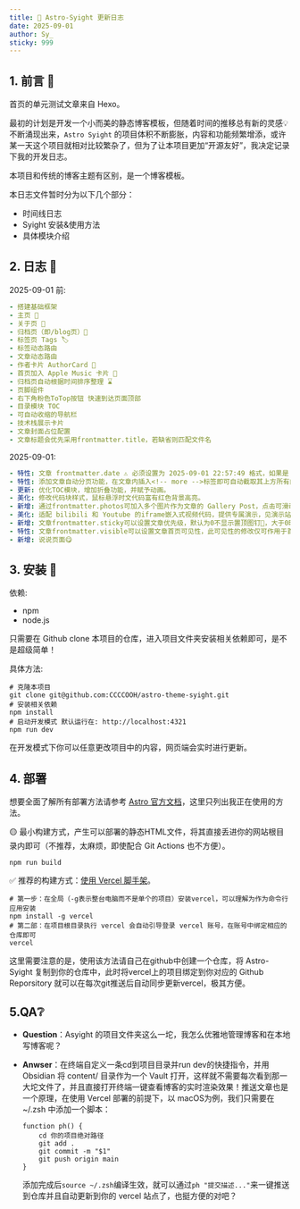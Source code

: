 ```yaml
---
title: 🚀 Astro-Syight 更新日志
date: 2025-09-01
author: Sy_
sticky: 999
---
```


## 1. 前言 📄

首页的单元测试文章来自 Hexo。

最初的计划是开发一个小而美的静态博客模板，但随着时间的推移总有新的灵感💡不断涌现出来，`Astro Syight` 的项目体积不断膨胀，内容和功能频繁增添，或许某一天这个项目就相对比较繁杂了，但为了让本项目更加“开源友好”，我决定记录下我的开发日志。

<!-- more -->

本项目和传统的博客主题有区别，是一个博客模板。

本日志文件暂时分为以下几个部分：
- 时间线日志
- Syight 安装&使用方法
- 具体模块介绍

## 2. 日志 📔

2025-09-01 前:
```yml
- 搭建基础框架 
- 主页 📄
- 关于页 📄
- 归档页（即/blog页）📄
- 标签页 Tags 🏷️
- 标签动态路由
- 文章动态路由
- 作者卡片 AuthorCard 👤
- 首页加入 Apple Music 卡片 🎵
- 归档页自动根据时间排序整理 ⌛️
- 页脚组件
- 右下角粉色ToTop按钮 快速到达页面顶部
- 目录模块 TOC
- 可自动收缩的导航栏
- 技术栈展示卡片
- 文章封面占位配置
- 文章标题会优先采用frontmatter.title，若缺省则匹配文件名
```

2025-09-01:
```yml
- 特性: 文章 frontmatter.date ⚠️ 必须设置为 2025-09-01 22:57:49 格式，如果是 2025-9-1 则会报错。
- 特性: 添加文章自动分页功能，在文章内插入<!-- more -->标签即可自动截取其上方所有内容作为摘要。 ⚠️ 必须严格为<!-- more -->，如果是<!--more-->则不行，后续我会优化这一点。文章摘要优先级为: p.data?.excerpt || p.data?.description || more 分割内容
- 更新: 优化TOC模块，增加折叠功能，并赋予动画。
- 美化: 修改代码块样式，鼠标悬浮时文代码富有红色背景高亮。
- 新增: 通过frontmatter.photos可加入多个图片作为文章的 Gallery Post，点击可滑动。
- 美化: 适配 bilibili 和 Youtube 的iframe嵌入式视频代码，提供专属演示，见演示站点 Videos 一文。
- 新增: 文章frontmatter.sticky可以设置文章优先级，默认为0不显示置顶图钉📌，大于0时按照其值大小排序。
- 特性: 文章frontmatter.visible可以设置文章首页可见性，此可见性的修改仅可作用于首页文章列表，不在归档中生效
- 新增: 说说页面😋
```

## 3. 安装 🚀

依赖:
- npm
- node.js

只需要在 Github clone 本项目的仓库，进入项目文件夹安装相关依赖即可，是不是超级简单！

具体方法:

```
# 克隆本项目
git clone git@github.com:CCCCOOH/astro-theme-syight.git
# 安装相关依赖
npm install
# 启动开发模式 默认运行在: http://localhost:4321
npm run dev
```

在开发模式下你可以任意更改项目中的内容，网页端会实时进行更新。

## 4. 部署

想要全面了解所有部署方法请参考 [Astro 官方文档](https://docs.astro.build/en/guides/deploy/vercel/)，这里只列出我正在使用的方法。

🟡 最小构建方式，产生可以部署的静态HTML文件，将其直接丢进你的网站根目录内即可（不推荐，太麻烦，即使配合 Git Actions 也不方便）。

```
npm run build
```

✅ 推荐的构建方式：[使用 Vercel 脚手架](https://docs.astro.build/en/guides/deploy/vercel/)。

```
# 第一步：在全局（-g表示整台电脑而不是单个的项目）安装vercel，可以理解为作为命令行应用安装
npm install -g vercel
# 第二部：在项目根目录执行 vercel 会自动引导登录 vercel 账号，在账号中绑定相应的仓库即可
vercel
```

这里需要注意的是，使用该方法请自己在github中创建一个仓库，将 Astro-Syight 复制到你的仓库中，此时将vercel上的项目绑定到你对应的 Github Reporsitory 就可以在每次git推送后自动同步更新vercel，极其方便。


## 5.QA❔

- **Question**：Asyight 的项目文件夹这么一坨，我怎么优雅地管理博客和在本地写博客呢？
- **Anwser**：在终端自定义一条cd到项目目录并run dev的快捷指令，并用 Obsidian 将 content/ 目录作为一个 Vault 打开，这样就不需要每次看到那一大坨文件了，并且直接打开终端一键查看博客的实时渲染效果！推送文章也是一个原理，在使用 Vercel 部署的前提下，以 macOS为例，我们只需要在 ~/.zsh 中添加一个脚本：
	
	```shell
	function ph() {
		cd 你的项目绝对路径
		git add .
		git commit -m "$1"
		git push origin main
	}
	```
	添加完成后`source ~/.zsh`编译生效，就可以通过`ph "提交描述..."`来一键推送到仓库并且自动更新到你的 vercel 站点了，也挺方便的对吧？


